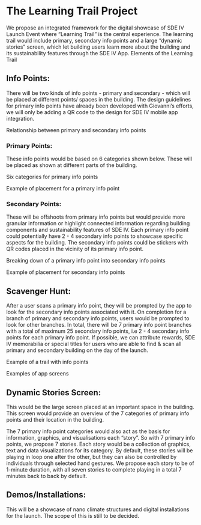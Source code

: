 # The Learning Trail Project
We propose an integrated framework for the digital showcase of SDE IV Launch Event where “Learning Trail” is the central experience. The learning trail would include primary, secondary info points and a large  “dynamic stories” screen, which let building users learn more about the building and its sustainability features through the SDE IV App.
Elements of the Learning Trail

## Info Points:
There will be two kinds of info points -  primary and secondary -  which will be placed at different points/ spaces in the building. The design guidelines for primary info points have already been developed with Giovanni’s efforts, we will only be adding a QR code to the design for SDE IV mobile app integration. 





Relationship between primary and secondary info points


### Primary Points: 
These info points would be based on 6 categories shown below. These will be placed as shown at different parts of the building.


 

Six categories for primary info points




Example of placement for a primary info point




### Secondary Points:
These will be offshoots from primary info points but would provide more granular information or highlight connected information regarding building components and sustainability features of SDE IV. Each primary info point could potentially have 2 - 4 secondary info points to showcase specific aspects for the building. The secondary info points could be stickers with QR codes placed in the vicinity of its primary info point. 




Breaking down of a primary info point into secondary info points





Example of placement for secondary info points





## Scavenger Hunt: 
After a user scans a primary info point, they will be prompted by the app to look for the secondary info points associated with it. On completion for a branch of primary and secondary info points, users would be prompted to look for other branches. In total, there will be 7 primary info point branches with a total of maximum 25 secondary info points, i.e 2 - 4 secondary info points for each primary info point. If possible, we can attribute rewards, SDE IV memorabilia or special titles for users who are able to find & scan all primary and secondary building on the day of the launch. 


Example of a trail with info points


Examples of app screens


## Dynamic Stories Screen: 
This would be the large screen placed at an important space in the building. This screen would provide an overview of the 7 categories of primary info points and their location in the building. 

The 7 primary info point categories would also act as the basis for information, graphics, and visualisations each “story”. So with 7 primary info points, we propose 7 stories. Each story would be a collection of graphics, text and data visualizations for its category. By default, these stories will be playing in loop one after the other, but they can also be controlled by individuals through selected hand gestures. We propose each story to be of 1-minute duration, with all seven stories to complete playing in a total 7 minutes back to back by default. 





## Demos/Installations:
This will be a showcase of nano climate structures and digital installations for the launch. The scope of this is still to be decided.




